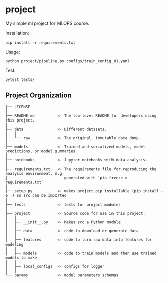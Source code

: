project
==============================

My simple ml project for MLOPS course.

Installation: 
~~~
pip install -r requirements.txt
~~~
Usage:
~~~
python project/pipeline.py configs/train_config_01.yaml
~~~

Test:
~~~
pytest tests/
~~~

Project Organization
------------

    ├── LICENSE
    │
    ├── README.md          <- The top-level README for developers using this project.
    │
    ├── data               <- Different datasets.
    │   │
    │   └── raw            <- The original, immutable data dump.
    │
    ├── models             <- Trained and serialized models, model predictions, or model summaries
    │
    ├── notebooks          <- Jupyter notebooks with data analysis.
    │
    ├── requirements.txt   <- The requirements file for reproducing the analysis environment, e.g.
    │                         generated with `pip freeze > requirements.txt`
    │
    ├── setup.py           <- makes project pip installable (pip install -e .) so src can be imported
    │
    ├── tests              <- tests for project modules
    │ 
    ├── project            <- Source code for use in this project.
    │   │
    │   ├── __init__.py    <- Makes src a Python module
    │   │
    │   ├── data           <- code to download or generate data
    │   │
    │   ├── features       <- code to turn raw data into features for modeling
    │   │
    │   ├── models         <- code to train models and then use trained models to make
    │   │
    │   ├── local_configs  <- configs for logger
    │   │
    └── params             <- model parameters schemas


